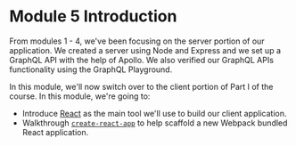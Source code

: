 # Module 5 Introduction

From modules 1 - 4, we've been focusing on the server portion of our application. We created a server using Node and Express and we set up a GraphQL API with the help of Apollo. We also verified our GraphQL APIs functionality using the GraphQL Playground.

In this module, we'll now switch over to the client portion of Part I of the course. In this module, we're going to:

- Introduce [React](https://reactjs.org/) as the main tool we'll use to build our client application.
- Walkthrough [`create-react-app`](https://github.com/facebook/create-react-app) to help scaffold a new Webpack bundled React application.
